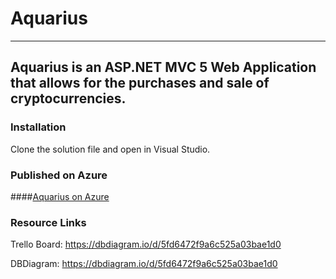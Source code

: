 # Aquarius
---
Aquarius is an ASP.NET MVC 5 Web Application that allows for the purchases and sale of cryptocurrencies.
------

### Installation

Clone the solution file and open in Visual Studio.



### Published on Azure

####[Aquarius on Azure](https://aquariuswebmvc.azurewebsites.net/)




### Resource Links

Trello Board:
https://dbdiagram.io/d/5fd6472f9a6c525a03bae1d0

DBDiagram:
https://dbdiagram.io/d/5fd6472f9a6c525a03bae1d0







